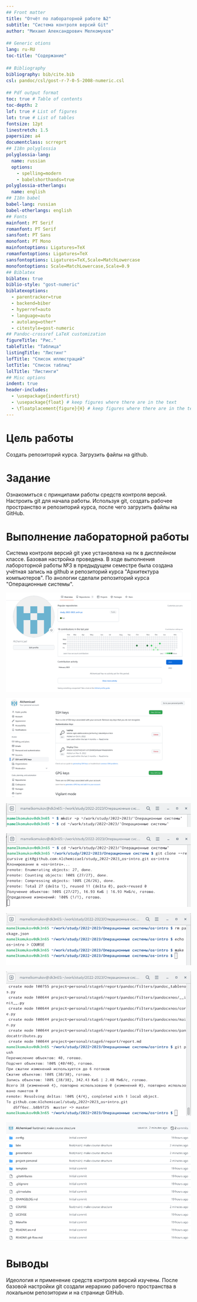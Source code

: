 ```yaml
---
## Front matter
title: "Отчёт по лабораторной работе №2"
subtitle: "Система контроля версий Git"
author: "Михаил Александрович Мелкомуков"

## Generic otions
lang: ru-RU
toc-title: "Содержание"

## Bibliography
bibliography: bib/cite.bib
csl: pandoc/csl/gost-r-7-0-5-2008-numeric.csl

## Pdf output format
toc: true # Table of contents
toc-depth: 2
lof: true # List of figures
lot: true # List of tables
fontsize: 12pt
linestretch: 1.5
papersize: a4
documentclass: scrreprt
## I18n polyglossia
polyglossia-lang:
  name: russian
  options:
	- spelling=modern
	- babelshorthands=true
polyglossia-otherlangs:
  name: english
## I18n babel
babel-lang: russian
babel-otherlangs: english
## Fonts
mainfont: PT Serif
romanfont: PT Serif
sansfont: PT Sans
monofont: PT Mono
mainfontoptions: Ligatures=TeX
romanfontoptions: Ligatures=TeX
sansfontoptions: Ligatures=TeX,Scale=MatchLowercase
monofontoptions: Scale=MatchLowercase,Scale=0.9
## Biblatex
biblatex: true
biblio-style: "gost-numeric"
biblatexoptions:
  - parentracker=true
  - backend=biber
  - hyperref=auto
  - language=auto
  - autolang=other*
  - citestyle=gost-numeric
## Pandoc-crossref LaTeX customization
figureTitle: "Рис."
tableTitle: "Таблица"
listingTitle: "Листинг"
lofTitle: "Список иллюстраций"
lotTitle: "Список таблиц"
lolTitle: "Листинги"
## Misc options
indent: true
header-includes:
  - \usepackage{indentfirst}
  - \usepackage{float} # keep figures where there are in the text
  - \floatplacement{figure}{H} # keep figures where there are in the text
---
```


# Цель работы

Создать репозиторий курса. Загрузить файлы на github.

# Задание

Ознакомиться с принципами работы средств контроля версий. Настроить git для начала работы. Используя git, создать рабочее пространство и репозиторий курса, после чего загрузить файлы на GitHub.

# Выполнение лабораторной работы

Система контроля версий git уже установлена на пк в дисплейном классе. Базовая настройка проведена. В ходе выполнения лабороторной работы №3 в предыдущем семестре была создана учётная запись на github и репозиторий курса "Архитектура компьютеров". По анологии сделали репозиторий курса "Операционные системы".

![Учётная запись на github](image/1.png)

![SSH ключи](image/2.png)

![Настроили каталог курса на пк в дисплейном классе](image/3.png)

![Скопировали репозиторий с учётной записи github в каталог курса](image/4.png)

![Удалили лишние файлы и создали необходимые каталоги](image/5.png)

![Отправили файлы на сервер](image/6.png)

![Проверили корректность выполнения предыдущего действия](image/7.png)

# Выводы

Идеология и применение средств контроля версий изучены. После базовой настройки git создали иерархию рабочего пространства в локальном репозитории и на странице GitHub.


